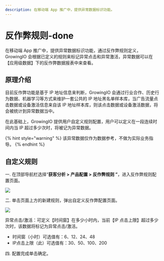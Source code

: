 ```yaml
---
description: 在移动端 App 推广中，提供异常数据标识功能。
---
```


# 反作弊规则-done

在移动端 App 推广中，提供异常数据标识功能，通过反作弊规则定义，GrowingIO 会根据已定义的规则来标记异常点击和异常激活，异常数据可以在【应用级数据】下的反作弊数据报表中来查看。

## 原理介绍 <a id="fan-zuo-bi-yuan-li-jie-shao"></a>

目前反作弊功能是基于 IP 地址信息来判断，GrowingIO 会通过行业合作、历史行为数据、机器学习等方式来维护一套公共的 IP 地址黑名单样本库，当广告流量点击数据或设备激活信息来自该 IP 地址样本库，则该点击数据或设备激活数据，将会被统计到异常数据当中。

在此基础上，GrowingIO 提供用户自定义规则配置，用户可以定义在一段连续时间内当 IP 超过多少次时，将被记为异常数据。

{% hint style="warning" %}
该异常数据仅作为数据参考，不做为实际业务指导。
{% endhint %}

## 自定义规则 <a id="gui-ze-ding-yi"></a>

一. 在顶部导航栏选择“**获客分析 &gt; 产品配置 &gt; 反作弊规则 ”**，进入反作弊规则配置页面。

![](https://github.com/growingio/growingio-docs-v3/tree/d520f4a494f6c0635c83422f55c665597e79ee96/.gitbook/assets/image%20%28194%29.png)

二. 单击页面上方的新建规则，弹出自定义反作弊配置页面。

![](https://github.com/growingio/growingio-docs-v3/tree/d520f4a494f6c0635c83422f55c665597e79ee96/.gitbook/assets/image%20%2821%29.png)

异常点击/激活：可定义【时间窗】在多少小时内，当前【IP 点击上限】超过多少次时，该数据将标记为异常点击/激活。

* 时间窗（小时）可选值有：6、12、24、48
* IP点击上限（此）可选值有：30、50、100、200

四. 配置完成单击确定。

